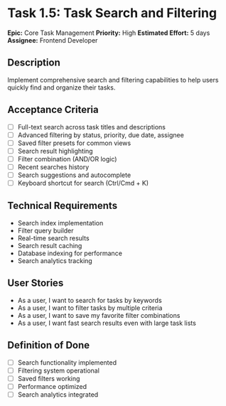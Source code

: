 # Task 1.5: Task Search and Filtering

**Epic:** Core Task Management
**Priority:** High
**Estimated Effort:** 5 days
**Assignee:** Frontend Developer

## Description
Implement comprehensive search and filtering capabilities to help users quickly find and organize their tasks.

## Acceptance Criteria
- [ ] Full-text search across task titles and descriptions
- [ ] Advanced filtering by status, priority, due date, assignee
- [ ] Saved filter presets for common views
- [ ] Search result highlighting
- [ ] Filter combination (AND/OR logic)
- [ ] Recent searches history
- [ ] Search suggestions and autocomplete
- [ ] Keyboard shortcut for search (Ctrl/Cmd + K)

## Technical Requirements
- Search index implementation
- Filter query builder
- Real-time search results
- Search result caching
- Database indexing for performance
- Search analytics tracking

## User Stories
- As a user, I want to search for tasks by keywords
- As a user, I want to filter tasks by multiple criteria
- As a user, I want to save my favorite filter combinations
- As a user, I want fast search results even with large task lists

## Definition of Done
- [ ] Search functionality implemented
- [ ] Filtering system operational
- [ ] Saved filters working
- [ ] Performance optimized
- [ ] Search analytics integrated